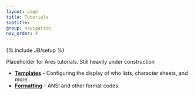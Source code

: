 ```yaml
---
layout: page
title: Tutorials
subtitle: 
group: navigation
nav_order: 4
---
```

{% include JB/setup %}

Placeholder for Ares tutorials.  Still heavily under construction

* **[Templates]({{site.siteroot}}tutorials/templates.html)** - Configuring the display of who lists, character sheets, and more.
* **[Formatting]({{site.siteroot}}tutorials/formatting.html)** - ANSI and other format codes.
